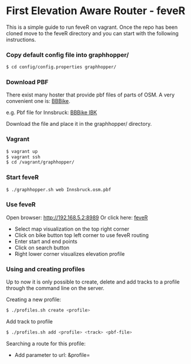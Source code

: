 # First Elevation Aware Router - feveR

This is a simple guide to run feveR on vagrant. Once the repo has been cloned move to the feveR directory and you can start with the following instructions. 

### Copy default config file into graphhopper/

```sh
$ cd config/config.properties graphhopper/
```

### Download PBF

There exist many hoster that provide pbf files of parts of OSM. A very convenient one is: [BBBike].

e.g. Pbf file for Innsbruck: [BBBike IBK]

Download the file and place it in the graphhopper/ directory.


### Vagrant

```sh
$ vagrant up
$ vagrant ssh
$ cd /vagrant/graphhopper/
```

### Start feveR

```sh
$ ./graphhopper.sh web Innsbruck.osm.pbf
```


### Use feveR

Open browser: http://192.168.5.2:8989
Or click here: [feveR]

* Select map visualization on the top right corner
* Click on bike button top left corner to use feveR routing
* Enter start and end points
* Click on search button
* Right lower corner visualizes elevation profile


### Using and creating profiles

Up to now it is only possible to create, delete and add tracks to a profile through the command line on the server.

Creating a new profile:

```sh
$ ./profiles.sh create <profile>
```

Add track to profile

```sh
$ ./profiles.sh add <profile> <track> <pbf-file>
```

Searching a route for this profile:

* Add parameter to url: &profile=<profile>

[BBBike]: <http://download.bbbike.org/osm/>
[BBBike IBK]: <http://download.bbbike.org/osm/bbbike/Innsbruck/>
[feveR]: <http://192.168.5.2:8989>